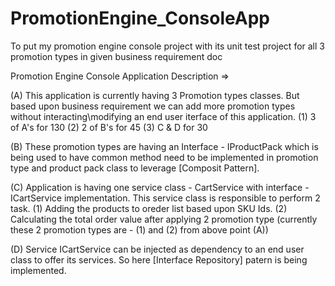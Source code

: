 # PromotionEngine_ConsoleApp
To put my promotion engine console project with its unit test project for all 3 promotion types in given business requirement doc

Promotion Engine Console Application Description =>

(A) This application is currently having 3 Promotion types classes. But based upon business requirement we can add more promotion types without interacting\modifying an end user iterface of this application.
    (1) 3 of A's for 130
    (2) 2 of B's for 45
    (3) C & D for 30

(B) These promotion types are having an Interface - IProductPack which is being used to have common method need to be implemented in promotion type and product pack class to leverage [Composit Pattern].

(C) Application is having one service class - CartService with interface - ICartService implementation. This service class is responsible to perform 2 task.
      (1) Adding the products to oreder list based upon SKU Ids.
      (2) Calculating the total order value after applying 2 promotion type (currently these 2 promotion types are - (1) and (2) from above point (A))
      
(D) Service ICartService can be injected as dependency to an end user class to offer its services. So here [Interface Repository] patern is being implemented.


